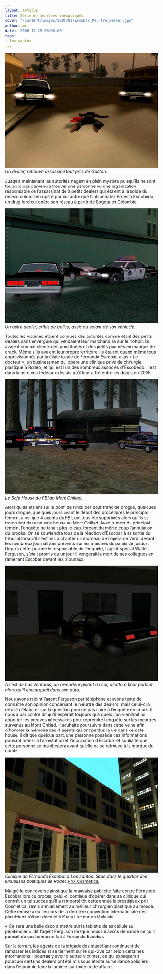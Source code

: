 ```yaml
---
layout: article
title: Série de meurtres inexpliqués
cover: "/content/images/2005/01/Escobar_Meurtre_Dealer.jpg"
author: mr-r
date: '2006-11-29 00:00:00'
tags:
- los-santos
---
```


![Un dealer, retrouvé assassiné tout près de Ganton.](/content/images/2005/01/Escobar_Meurtre_Dealer.jpg)
_Un dealer, retrouvé assassiné tout près de Ganton._

Jusqu’à maintenant les autorités nagent en plein mystère puisqu’ils ne sont toujours pas parvenu à trouver une personne ou une organisation responsable de l’assassinat de 8 petits dealers qui étaient à la solde du réseau colombien opéré par nul autre que l’intouchable Ernesto Escobedo, un drug lord qui opère son réseau à partir de Bogota en Colombie.

![Un autre dealer, criblé de balles, assis au volant de son véhicule.](/content/images/2005/01/Escobar_Meurtre_Dealer_2.jpg)
_Un autre dealer, criblé de balles, assis au volant de son véhicule._

Toutes les victimes étaient connues des autorités comme étant des petits dealers sans envergure qui vendaient leur marchandise sur le trottoir. Ils avaient comme clients des prostituées et des petits paumés en manque de crack. Même s’ils avaient leur propre territoire, ils étaient quand même tous approvisionnés par la filiale locale de Fernando Escobar, alias «&nbsp;Le docteur&nbsp;», un businessman qui opère une clinique privé de chirurgie plastique à Rodéo, et qui est l'un des nombreux associés d'Escobedo. Il est dans la mire des fédéraux depuis qu’il leur a filé entre les doigts en 2005.

![Le Safe House du FBI au Mont Chiliad.](/content/images/2005/01/Escobar_Savehouse.jpg)
_Le Safe House du FBI au Mont Chiliad._

Alors qu’ils étaient sur le point de l’inculper pour trafic de drogue, quelques jours drogue, quelques jours avant le début des procédures le principal témoin, ainsi que 4 agents du FBI, ont tous été supprimés alors qu’ils se trouvaient dans un safe house au Mont Chiliad. Avec la mort du principal témoin, l’enquête ne tenait plus le cap, forçant du même coup l’annulation du procès. On se souviendra tous de la réaction d’Escobar à sa sortie du tribunal lorsqu’il s’est mis à chanter un morceau de l’opéra de Verdi devant les nombreux journalistes présents sur les marches du palais de justice. Depuis cette journée le responsable de l’enquête, l’agent spécial Walter Ferguson, s’était promis qu’un jour il vengerait la mort de ses collègues en ramenant Escobar devant les tribunaux.

![À l'est de Las Venturas, un revendeur gisant au sol, abattu à bout portant alors qu'il embarquait dans son auto.](/content/images/2005/01/Escobar_Meurtre_Dealer_3.jpg)
_À l'est de Las Venturas, un revendeur gisant au sol, abattu à bout portant alors qu'il embarquait dans son auto._

Nous avons rejoint l’agent Ferguson par téléphone et avons tenté de connaître son opinion concernant le meurtre des dealers, mais celui-ci a refusé d’élaborer sur la question pour ne pas nuire à l’enquête en cours. Il nous a par contre dit qu'il&nbsp;espérait toujours que quelqu’un viendrait lui apporter les preuves nécessaires pour reprendre l’enquête sur les meurtres survenus au Mont Chiliad. Il souhaite poursuivre dans cette veine afin d’honorer la mémoire des 4 agents qui ont perdus la vie dans ce safe house. Il dit que quelque part, une personne possède des informations pouvant mener à l’arrestation et l’inculpation d’Escobar et souhaite que cette personne se manifestera avant qu’elle ne se retrouve à la morgue du comté.

![Clinique de Fernando Escobar à Los Santos. Situé dans le quartier des luxueuses boutiques de Rodéo.](/content/images/2005/01/Escobar_Batiment.jpg)
_Clinique de Fernando Escobar à Los Santos. Situé dans le quartier des luxueuses boutiques de Rodéo._[Prix Cosmetica.](/content/images/2005/01/Escobar_prix_cosmetica.jpg)

Malgré la controverse ainsi que la mauvaise publicité faite contre Fernando Escobar lors du procès, celui-ci continue d’opérer dans&nbsp;sa clinique qui connaît un tel succès qu’il a remporté tôt cette année le prestigieux prix Cosmetica, remis annuellement au meilleur chirurgien plastique au monde. Cette remise à eu lieu lors de la dernière convention internationale des plasticiens s’étant déroulé à Kuala Lumpur en Malaisie.

«&nbsp;Ce sera une belle déco à mettre sur la tablette de sa cellule au pénitencier&nbsp;»,&nbsp;dit l’agent Ferguson lorsque nous lui avons demandé ce qu’il pensait de ces honneurs fait à Fernando Escobar.

Sur le terrain, les agents de la brigade des stupéfiant continuent de ramasser les indices et se tiennent sur le qui-vive car selon certaines informations il pourrait y avoir d’autres victimes, ce qui expliquerait pourquoi certains dealers ont été mis sous étroite surveillance policière dans l’espoir de faire la lumière sur toute cette affaire.